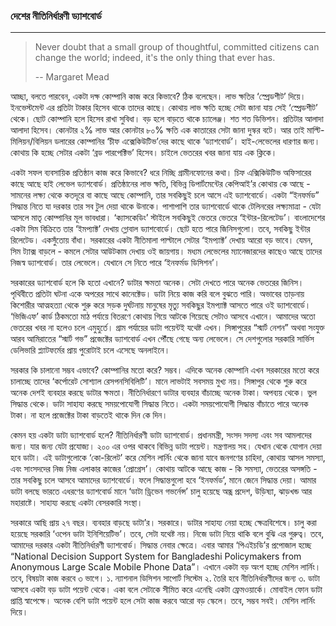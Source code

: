 ### দেশের নীতিনির্ধারণী ড্যাশবোর্ড

---

> Never doubt that a small group of thoughtful, committed citizens can change the world; indeed, it's the only thing that ever has.
>
> -- Margaret Mead

আচ্ছা, বলতে পারবেন, একটা দক্ষ কোম্পানি কাজ করে কিভাবে? ঠিক বলেছেন। লাভ ক্ষতির ‘স্প্রেডশীট’ দিয়ে। ইনভেস্টমেন্ট এর প্রতিটা টাকার হিসেব থাকে তাদের কাছে। কোথায় লাভ ক্ষতি হচ্ছে সেটা জানা যায় সেই ‘স্প্রেডশীট’ থেকে। ছোট কোম্পানি হলে হিসেব রাখা সুবিধা। বড় হলে বাড়তে থাকে চ্যালেঞ্জ। শত শত ডিভিশন। প্রতিটার আলাদা আলাদা হিসেব। কোনটার ২% লাভ আর কোনটার ৮০% ক্ষতি এক কাতারের সেটা জানা দুস্কর বটে। আর তাই মাল্টি-মিলিয়ন/বিলিয়ন ডলারের কোম্পানির ‘চীফ এক্সেকিউটিভ’দের কাছে থাকে ‘ড্যাশবোর্ড’। হাই-লেভেলের ধারণার জন্য। কোথায় কি হচ্ছে সেটার একটা ‘ব্রড পারপেক্টিভ’ হিসেব। চাইলে ভেতরের খবর জানা যায় এক ক্লিকে।

একটা সফল ব্যবসায়িক প্রতিষ্ঠান কাজ করে কিভাবে? ধরে নিচ্ছি গ্রামীনফোনের কথা। চিফ এক্সিকিউটিভ অফিসারের কাছে আছে হাই লেভেল ড্যাশবোর্ড। প্রতিষ্ঠানের লাভ ক্ষতি, বিভিন্ন ডিপার্টমেন্টের কেপিআই’র কোথায় কে আছে - সামনের লক্ষ্য থেকে কতদূরে বা কাছে আছে কোম্পানি, তার সবকিছুই চলে আসে এই ড্যাশবোর্ডে। একটা “ইনফর্মড” সিদ্ধান্ত নিতে যা দরকার তার সব টুল দেয়া থাকে উনাকে। পাশাপাশি তার ড্যাশবোর্ডে থাকে টেলিনরের লক্ষ্যমাত্রা - যেটা আসলে মাতৃ কোম্পানির মূল ভাবধারা। ‘ক্যাসকেডিং’ স্টাইলে সবকিছুই ভেতরে ভেতরে ‘ইন্টার-রিলেটেড’। বাংলাদেশের একটা সিম বিক্রিতে তার ‘ইমপ্যাক্ট’ দেখায় গ্লোবাল ড্যাশবোর্ডে। ছোট হতে পারে জিনিসগুলো। তবে, সবকিছু ইন্টার রিলেটেড। একসুঁতোয় বাঁধা। সরকারের একটা নীতিমালা পাল্টালে সেটার ‘ইমপ্যাক্ট’ দেখায় আরো বড় ভাবে। যেমন, সিম ট্যাক্স বাড়লে - কমলে সেটার আউটকাম দেখায় ওই জায়গায়। মধ্যম লেভেলের ম্যানেজারদের কাছেও আছে তাদের নিজস্ব ড্যাশবোর্ড। তার লেভেলে। যেখানে সে নিতে পারে ‘ইনফর্মড ডিসিশন’।

সরকারের ড্যাশবোর্ড হলে কি হতো এখানে? ডাটার ক্ষমতা অনেক। সেটা দেখতে পারে অনেক ভেতরের জিনিস। পৃথিবীতে প্রতিটা ঘটনা একে অপরের সাথে কানেক্টেড। ডাটা নিয়ে কাজ করি বলে বুঝতে পারি। অভাবের তাড়নায় কিশোরীর আত্মহত্যা থেকে শুরু করে সড়ক দুর্ঘটনায় মানুষের মৃত্যু সবকিছুর ইমপ্যাক্ট আসতে পারে ওই ড্যাশবোর্ডে। ‘ভিজিএফ’ কার্ড ঠিকমতো মাঠ পর্যায়ে বিতরণে কোথায় গিয়ে আটকে গিয়েছে সেটাও আসবে এখানে। আমাদের অতো ভেতরের খবর না হলেও চলে এমুহুর্তে। গ্রাম পর্যায়ের ডাটা পয়েন্টই যথেষ্ট এখন। সিঙ্গাপুরের “স্মার্ট নেশন” অথবা সংযুক্ত আরব আমিরাতের “স্মার্ট গভ” প্রজেক্টের ড্যাশবোর্ড এখন পৌঁছে গেছে অন্য লেভেলে। সে দেশগুলোর সরকারি সার্ভিস ডেলিভারি প্ল্যাটফর্মের প্রায় পুরোটাই চলে এসেছে অনলাইনে।

সরকার কি চালানো সম্ভব এভাবে? কোম্পানির মতো করে? সম্ভব। এদিকে অনেক কোম্পানি এখন সরকারের মতো করে চালাচ্ছে তাদের ‘কর্পোরেট সোশ্যাল রেসপনসিবিলিটি’। মানে লাভটাই সবসময় মুখ্য নয়। সিঙ্গাপুর থেকে শুরু করে অনেক দেশই ব্যবহার করছে ডাটার ক্ষমতা। নীতিনির্ধারণে ডাটার ব্যবহার বাঁচাচ্ছে অনেক টাকা। অপব্যয় থেকে। ভুল সিদ্ধান্ত থেকে। ডাটা সাহায্য করছে সময়পোযোগী সিদ্ধান্ত নিতে। একটা সময়পোযোগী সিদ্ধান্ত বাঁচাতে পারে অনেক টাকা। না হলে প্রজেক্টের টাকা বাড়তেই থাকে দিন কে দিন।

কেমন হয় একটা ডাটা ড্যাশবোর্ড হলে? নীতিনির্ধারণী ডাটা ড্যাশবোর্ড। প্রধানমন্ত্রী, সংসদ সদস্য এবং সব আমলাদের জন্য। যার জন্য যেটা প্রযোজ্য। ২০০ এর ওপর থাকবে বিভিন্ন ডাটা পয়েন্ট। মন্ত্রণালয় সহ। যেখান থেকে যোগান দেয়া হবে ডাটা। এই ডাটাগুলোকে ‘কো-রিলেট’ করে মেশিন লার্নিং থেকে জানা যাবে জনগণের চাহিদা, কোথায় আসল সমস্যা, এবং সাংসদদের নিজ নিজ এলাকার কাজের ‘প্রোগ্রেস’। কোথায় আটকে আছে কাজ - কি সমস্যা, ভেতরের অসঙ্গতি - তার সবকিছু চলে আসবে আমাদের ড্যাশবোর্ডে। ফলে সিদ্ধান্তগুলো হবে ‘ইনফর্মড’, মানে জেনে সিদ্ধান্ত দেয়া। আমার ডাটা বলছে ভারতে এধরণের ড্যাশবোর্ড মানে ‘ডাটা ড্রিভেন গভর্নেন্স’ চালু হয়েছে অন্ধ্র প্রদেশ, উড়িষ্যা, ঝাড়খন্ড আর মহারাষ্টে। সাহায্য করছে একটা বেসরকারি সংস্থা।

সরকারে আছি প্রায় ২৭ বছর। ব্যবহার বাড়ছে ডাটা’র। সরকারে। ডাটার সাহায্য নেয়া হচ্ছে ক্ষেত্রবিশেষে। চালু করা হয়েছে সরকারি ‘ওপেন ডাটা ইনিশিয়েটিভ’। তবে, সেটা যথেষ্ট নয়। নিজে ডাটা নিয়ে থাকি বলে বুঝি এর গুরুত্ব। তবে, আমাদের দরকার একটা নীতিনির্ধারণী ড্যাশবোর্ড। সিদ্ধান্ত নেবার ক্ষেত্রে। এবার আমার ‘পিএইচডি’র প্রপোজাল হচ্ছে “National Decision Support System for Bangladeshi Policymakers from Anonymous Large Scale Mobile Phone Data”। এখানে একটা বড় অংশ হচ্ছে মেশিন লার্নিং। তবে, বিষয়টা কাজ করবে ৩ ভাগে। ১. ন্যাশনাল ডিসিশন সাপোর্ট সিস্টেম ২. তৈরি হবে নীতিনির্ধারণীদের জন্য ৩. ডাটা আসবে একটা বড় ডাটা পয়েন্ট থেকে। একা বলে সেটাকে সীমিত করে এনেছি একটা ফ্রেমওয়ার্কে। মোবাইল ফোন ডাটা প্রাপ্তি স্বাপেক্ষে। অনেক বেশি ডাটা পয়েন্ট হলে সেটা কাজ করবে আরো বড় স্কেলে। তবে, সম্ভব সবই। মেশিন লার্নিং দিয়ে।

